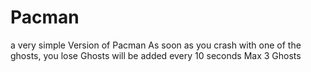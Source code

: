 # Pacman
 a very simple Version of Pacman
 As soon as you crash with one of the ghosts, you lose
 Ghosts will be added every 10 seconds
 Max 3 Ghosts
 

